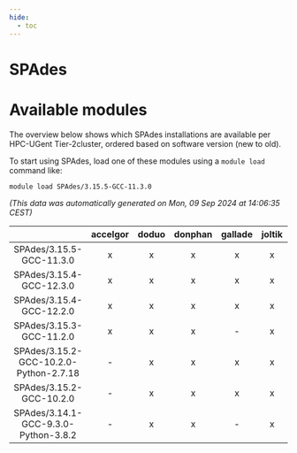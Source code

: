 ```yaml
---
hide:
  - toc
---
```


SPAdes
======

# Available modules


The overview below shows which SPAdes installations are available per HPC-UGent Tier-2cluster, ordered based on software version (new to old).

To start using SPAdes, load one of these modules using a `module load` command like:

```shell
module load SPAdes/3.15.5-GCC-11.3.0
```

*(This data was automatically generated on Mon, 09 Sep 2024 at 14:06:35 CEST)*  

| |accelgor|doduo|donphan|gallade|joltik|shinx|skitty|
| :---: | :---: | :---: | :---: | :---: | :---: | :---: | :---: |
|SPAdes/3.15.5-GCC-11.3.0|x|x|x|x|x|-|x|
|SPAdes/3.15.4-GCC-12.3.0|x|x|x|x|x|x|x|
|SPAdes/3.15.4-GCC-12.2.0|x|x|x|x|x|x|x|
|SPAdes/3.15.3-GCC-11.2.0|x|x|x|-|x|-|x|
|SPAdes/3.15.2-GCC-10.2.0-Python-2.7.18|-|x|x|x|x|-|x|
|SPAdes/3.15.2-GCC-10.2.0|-|x|x|x|x|-|x|
|SPAdes/3.14.1-GCC-9.3.0-Python-3.8.2|-|x|x|-|x|-|x|
